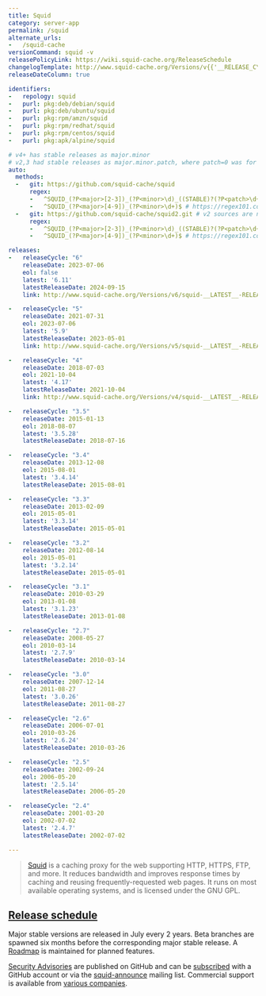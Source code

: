 ```yaml
---
title: Squid
category: server-app
permalink: /squid
alternate_urls:
-   /squid-cache
versionCommand: squid -v
releasePolicyLink: https://wiki.squid-cache.org/ReleaseSchedule
changelogTemplate: http://www.squid-cache.org/Versions/v{{'__RELEASE_CYCLE__'|split:'.'|first}}/__RELEASE_CYCLE__/
releaseDateColumn: true

identifiers:
-   repology: squid
-   purl: pkg:deb/debian/squid
-   purl: pkg:deb/ubuntu/squid
-   purl: pkg:rpm/amzn/squid
-   purl: pkg:rpm/redhat/squid
-   purl: pkg:rpm/centos/squid
-   purl: pkg:apk/alpine/squid

# v4+ has stable releases as major.minor
# v2,3 had stable releases as major.minor.patch, where patch=0 was for RC releases.
auto:
  methods:
  -   git: https://github.com/squid-cache/squid
      regex:
      -   ^SQUID_(?P<major>[2-3])_(?P<minor>\d)_((STABLE)?(?P<patch>\d+))$ # https://regex101.com/r/yMRzJO/1
      -   ^SQUID_(?P<major>[4-9])_(?P<minor>\d+)$ # https://regex101.com/r/psotaU/1
  -   git: https://github.com/squid-cache/squid2.git # v2 sources are now archived in a separate repo, we use that as well
      regex:
      -   ^SQUID_(?P<major>[2-3])_(?P<minor>\d)_((STABLE)?(?P<patch>\d+))$ # https://regex101.com/r/yMRzJO/1
      -   ^SQUID_(?P<major>[4-9])_(?P<minor>\d+)$ # https://regex101.com/r/psotaU/1

releases:
-   releaseCycle: "6"
    releaseDate: 2023-07-06
    eol: false
    latest: '6.11'
    latestReleaseDate: 2024-09-15
    link: http://www.squid-cache.org/Versions/v6/squid-__LATEST__-RELEASENOTES.html

-   releaseCycle: "5"
    releaseDate: 2021-07-31
    eol: 2023-07-06
    latest: '5.9'
    latestReleaseDate: 2023-05-01
    link: http://www.squid-cache.org/Versions/v5/squid-__LATEST__-RELEASENOTES.html

-   releaseCycle: "4"
    releaseDate: 2018-07-03
    eol: 2021-10-04
    latest: '4.17'
    latestReleaseDate: 2021-10-04
    link: http://www.squid-cache.org/Versions/v4/squid-__LATEST__-RELEASENOTES.html

-   releaseCycle: "3.5"
    releaseDate: 2015-01-13
    eol: 2018-08-07
    latest: '3.5.28'
    latestReleaseDate: 2018-07-16

-   releaseCycle: "3.4"
    releaseDate: 2013-12-08
    eol: 2015-08-01
    latest: '3.4.14'
    latestReleaseDate: 2015-08-01

-   releaseCycle: "3.3"
    releaseDate: 2013-02-09
    eol: 2015-05-01
    latest: '3.3.14'
    latestReleaseDate: 2015-05-01

-   releaseCycle: "3.2"
    releaseDate: 2012-08-14
    eol: 2015-05-01
    latest: '3.2.14'
    latestReleaseDate: 2015-05-01

-   releaseCycle: "3.1"
    releaseDate: 2010-03-29
    eol: 2013-01-08
    latest: '3.1.23'
    latestReleaseDate: 2013-01-08

-   releaseCycle: "2.7"
    releaseDate: 2008-05-27
    eol: 2010-03-14
    latest: '2.7.9'
    latestReleaseDate: 2010-03-14

-   releaseCycle: "3.0"
    releaseDate: 2007-12-14
    eol: 2011-08-27
    latest: '3.0.26'
    latestReleaseDate: 2011-08-27

-   releaseCycle: "2.6"
    releaseDate: 2006-07-01
    eol: 2010-03-26
    latest: '2.6.24'
    latestReleaseDate: 2010-03-26

-   releaseCycle: "2.5"
    releaseDate: 2002-09-24
    eol: 2006-05-20
    latest: '2.5.14'
    latestReleaseDate: 2006-05-20

-   releaseCycle: "2.4"
    releaseDate: 2001-03-20
    eol: 2002-07-02
    latest: '2.4.7'
    latestReleaseDate: 2002-07-02

---
```


> [Squid](http://www.squid-cache.org/) is a caching proxy for the web supporting HTTP, HTTPS, FTP,
> and more. It reduces bandwidth and improves response times by caching and reusing
> frequently-requested web pages. It runs on most available operating systems, and is licensed
> under the GNU GPL.

## [Release schedule](https://wiki.squid-cache.org/ReleaseSchedule#future-release-schedule)

Major stable versions are released in July every 2 years. Beta branches are spawned six months
before the corresponding major stable release. A [Roadmap](https://wiki.squid-cache.org/RoadMap/)
is maintained for planned features.

[Security Advisories](https://github.com/squid-cache/squid/security/advisories)
are published on GitHub and can be [subscribed](https://docs.github.com/en/account-and-profile/managing-subscriptions-and-notifications-on-github/setting-up-notifications/configuring-notifications#configuring-your-watch-settings-for-an-individual-repository)
with a GitHub account or via the [squid-announce](http://www.squid-cache.org/Support/mailing-lists.html#squid-announce)
mailing list. Commercial support is available from [various companies](http://www.squid-cache.org/Support/services.html).
